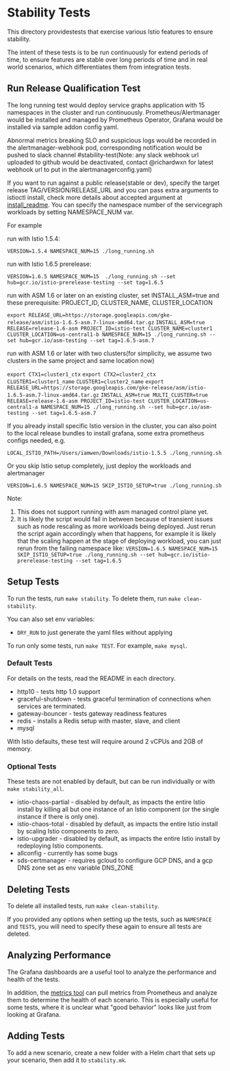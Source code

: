 # Stability Tests

This directory providestests that exercise various Istio features to ensure stability.

The intent of these tests is to be run continuously for extend periods of time, to ensure features are stable over long periods of time and in real world scenarios, which differentiates them from integration tests.

## Run Release Qualification Test

The long running test would deploy service graphs application with 15 namespaces in the cluster and run continuously. Prometheus/Alertmanager would be installed and managed by Prometheus Operator, Grafana would be installed via sample addon config yaml.

Abnormal metrics breaking SLO and suspicious logs would be recorded in the alertmanager-webhook pod, corresponding notification would be pushed to slack channel #stability-test(Note: any slack webhook url uploaded to github would be deactivated, contact @richardwxn for latest webhook url to put in the alertmanagerconfig.yaml)

If you want to run against a public release(stable or dev), specify the target release TAG/VERSION/RELEASE_URL and you can pass extra arguments to istioctl install, check more details about accepted argument at [install_readme](https://github.com/istio/tools/tree/master/perf/istio-install#setup-istio). You can specify the namespace number of the servicegraph workloads by setting NAMESPACE_NUM var.

For example

run with Istio 1.5.4:

`VERSION=1.5.4 NAMESPACE_NUM=15 ./long_running.sh`

run with Istio 1.6.5 prerelease:

`VERSION=1.6.5 NAMESPACE_NUM=15  ./long_running.sh --set hub=gcr.io/istio-prerelease-testing --set tag=1.6.5`

run with ASM 1.6 or later on an existing cluster, set INSTALL_ASM=true and these prerequisite: PROJECT_ID, CLUSTER_NAME, CLUSTER_LOCATION

`export RELEASE_URL=https://storage.googleapis.com/gke-release/asm/istio-1.6.5-asm.7-linux-amd64.tar.gz`
`INSTALL_ASM=true RELEASE=release-1.6-asm PROJECT_ID=istio-test CLUSTER_NAME=cluster1 CLUSTER_LOCATION=us-central1-b NAMESPACE_NUM=15 ./long_running.sh --set hub=gcr.io/asm-testing --set tag=1.6.5-asm.7` 

run with ASM 1.6 or later with two clusters(for simplicity, we assume two clusters in the same project and same location now)

`export CTX1=cluster1_ctx`
`export CTX2=cluster2_ctx`
`CLUSTER1=cluster1_name`
`CLUSTER1=cluster2_name`
`export RELEASE_URL=https://storage.googleapis.com/gke-release/asm/istio-1.6.5-asm.7-linux-amd64.tar.gz`
`INSTALL_ASM=true MULTI_CLUSTER=true RELEASE=release-1.6-asm PROJECT_ID=istio-test CLUSTER_LOCATION=us-central1-a NAMESPACE_NUM=15 ./long_running.sh --set hub=gcr.io/asm-testing --set tag=1.6.5-asm.7` 

If you already install specific Istio version in the cluster, you can also point to the local release bundles to install grafana, some extra prometheus configs needed, e.g.

`LOCAL_ISTIO_PATH=/Users/iamwen/Downloads/istio-1.5.5 ./long_running.sh`

Or you skip Istio setup completely, just deploy the workloads and alertmanager

`VERSION=1.6.5 NAMESPACE_NUM=15 SKIP_ISTIO_SETUP=true ./long_running.sh`

Note:
1. This does not support running with asm managed control plane yet.
2. It is likely the script would fail in between because of transient issues such as node rescaling as more workloads being deployed. Just rerun the script again accordingly when that happens, for example it is likely that the scaling happen at the stage of deploying workload, you can just rerun from the failing namespace like:
`VERSION=1.6.5 NAMESPACE_NUM=15 SKIP_ISTIO_SETUP=true ./long_running.sh --set hub=gcr.io/istio-prerelease-testing --set tag=1.6.5`

## Setup Tests

To run the tests, run `make stability`. To delete them, run `make clean-stability`.

You can also set env variables:
* `DRY_RUN` to just generate the yaml files without applying

To run only some tests, run `make TEST`. For example, `make mysql`.

### Default Tests

For details on the tests, read the README in each directory.

* http10 - tests http 1.0 support
* graceful-shutdown - tests graceful termination of connections when services are terminated.
* gateway-bouncer - tests gateway readiness features
* redis - installs a Redis setup with master, slave, and client
* mysql

With Istio defaults, these test will require around 2 vCPUs and 2GB of memory.

### Optional Tests

These tests are not enabled by default, but can be run individually or with `make stability_all`.

* istio-chaos-partial - disabled by default, as impacts the entire Istio install by killing all but one instance of an Istio component (or the single instance if there is only one).
* istio-chaos-total - disabled by default, as impacts the entire Istio install by scaling Istio components to zero.
* istio-upgrader - disabled by default, as impacts the entire Istio install by redeploying Istio components.
* allconfig - currently has some bugs
* sds-certmanager - requires gcloud to configure GCP DNS, and a gcp DNS zone set as env variable DNS_ZONE

## Deleting Tests

To delete all installed tests, run `make clean-stability`.

If you provided any options when setting up the tests, such as `NAMESPACE` and `TESTS`, you will need to specify these again to ensure all tests are deleted.

## Analyzing Performance

The Grafana dashboards are a useful tool to analyze the performance and health of the tests.

In addition, the [metrics tool](/metrics/check_metrics.py) can pull metrics from Prometheus and analyze them to determine the health of each scenario. This is especially useful for some tests, where it is unclear what "good behavior" looks like just from looking at Grafana.

## Adding Tests

To add a new scenario, create a new folder with a Helm chart that sets up your scenario, then add it to `stability.mk`.

